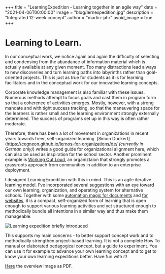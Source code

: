 +++
title = "LearningExpedition - Learning together in an agile way"
date = "2021-04-06T00:00:00"
image = "blog/lernexpedition.jpg"
description = "Integrated 12-week concept"
author = "martin-jahr"
avoid_image = true
+++

# Learning to Learn.

In our conceptual work, we notice again and again the difficulty of selecting and condensing from the abundance of information material which is actually available at any given moment. Too many distractions lead always to new discoveries and turn learning paths into labyrinths rather than goal-oriented projects. This is just as true for students as it is for learning facilitators and in the conceptual work for our innovative learning concepts.

Corporate knowledge management is also familiar with these issues. Numerous methods attempt to focus goals and cast them in program form so that a coherence of activities emerges. Mostly, however, with a strong mandate and with tight success tracking, so that the maneuvering space for the learners is rather small and the learning environment strongly externally determined. The success of programs set up in this way is often rather moderate. 

Therefore, there has been a lot of movement in organizations in recent years towards freer, self-organized learning. [Simon Dückert](https://cogneon.github.io/lernos-for-organizations/de/ *(currently in German only)*) writes a good guide for organizational alignment here, which can also be used as inspiration for the school sector. Another prominent example is [Working Out Loud](https://workingoutloud.com/), an organiztaion that strongly promotes a grassroots approach from communities in addition to an enterprise deployment. 

I designed LearningExpedition with this in mind. This is an agile iterative learning model. I've incorporated several suggestions with an eye toward our own learning, organization, and operating system for alternative schools. Together with some [automation magic for documents](../2020_05_26_docproduction) and [for websites](https://medium.com/@desixma/42-steps-from-zero-to-an-automated-github-website-built-with-hugo-2fa001827db1), it is a compact, self-organized form of learning that is open enough to support various learning activities and yet structured enough to methodically bundle all intentions in a similar way and thus make them manageable. 

![Learning expedition briefly introduced](https://res.cloudinary.com/dzw4emsdt/image/upload/v1617744933/selfscrum/learningexpedition-briefly-explained_doagnm.png)

This supports my main concerns - to better support concept work and to methodically strengthen project-based learning. It is not a complete How To manual or elaborated pedagogical concept, but a guide to experiment. You can use it for example to advance your own learning concept and to get to know your own learning expeditions better. Have fun with it!

[Here](https://martin-jahr.de/content/learningexpedition-briefly-explained.pdf) the overview image as PDF.
